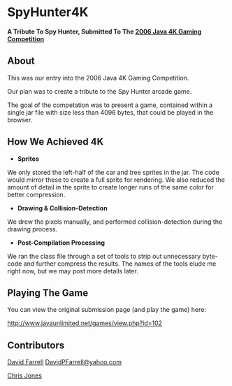 SpyHunter4K
===========

**A Tribute To Spy Hunter, Submitted To The [2006 Java 4K Gaming Competition](http://javaunlimited.net/games/view.php?id=102)**

About
-----

This was our entry into the 2006 Java 4K Gaming Competition.

Our plan was to create a tribute to the Spy Hunter arcade game.

The goal of the competation was to present a game, contained within a single jar file with size less than 4096 bytes, that could be played in the browser.


How We Achieved 4K
------------------

* **Sprites**

We only stored the left-half of the car and tree sprites in the jar.  The code would mirror these to create a full sprite for rendering.  We also reduced the amount of detail in the sprite to create longer runs of the same color for better compression.

* **Drawing & Collision-Detection**

We drew the pixels manually, and performed collision-detection during the drawing process.

* **Post-Compilation Processing**

We ran the class file through a set of tools to strip out unnecessary byte-code and further compress the results.   The names of the tools elude me right now, but we may post more details later.


Playing The Game
----------------

You can view the original submission page (and play the game) here:

http://www.javaunlimited.net/games/view.php?id=102


Contributors
------------

[David Farrell](https://github.com/iNamik) <DavidPFarrell@yahoo.com>

[Chris Jones](https://github.com/cajurabi)

